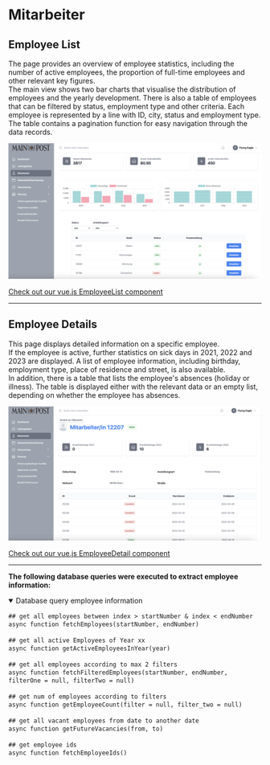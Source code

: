 # <i class="fas fa-user"></i> Mitarbeiter 
## Employee List
The page provides an overview of employee statistics, including the number of active employees, the proportion of full-time employees and other relevant key figures. 
<br>
The main view shows two bar charts that visualise the distribution of employees and the yearly development. There is also a table of employees that can be filtered by status, employment type and other criteria. Each employee is represented by a line with ID, city, status and employment type. The table contains a pagination function for easy navigation through the data records.

![Mitarbeiter](employee-index.png)

[<i class="fas fa-folder"></i> Check out our vue.js EmployeeList component](https://github.com/UHPDome/backend_mainpost/blob/main/frontend/src/components/Views/Employees/index/EmployeeList.vue)

---

## Employee Details
This page displays detailed information on a specific employee. 
<br>
If the employee is active, further statistics on sick days in 2021, 2022 and 2023 are displayed. A list of employee information, including birthday, employment type, place of residence and street, is also available.
<br>
In addition, there is a table that lists the employee's absences (holiday or illness). The table is displayed either with the relevant data or an empty list, depending on whether the employee has absences.


![Mitarbeiter](employee-detail.png)


[<i class="fas fa-folder"></i> Check out our vue.js EmployeeDetail component](https://github.com/UHPDome/backend_mainpost/blob/main/frontend/src/components/Views/Employees/show/EmployeeDetail.vue)

---

**The following database queries were executed to extract employee information:**

<details open>
<summary>Database query employee information</summary>

```
## get all employees between index > startNumber & index < endNumber
async function fetchEmployees(startNumber, endNumber) 

## get all active Employees of Year xx
async function getActiveEmployeesInYear(year)

## get all employees according to max 2 filters
async function fetchFilteredEmployees(startNumber, endNumber, filterOne = null, filterTwo = null)

## get num of employees according to filters
async function getEmployeeCount(filter = null, filter_two = null) 

## get all vacant employees from date to another date
async function getFutureVacancies(from, to)

## get employee ids
async function fetchEmployeeIds() 

```
</details>